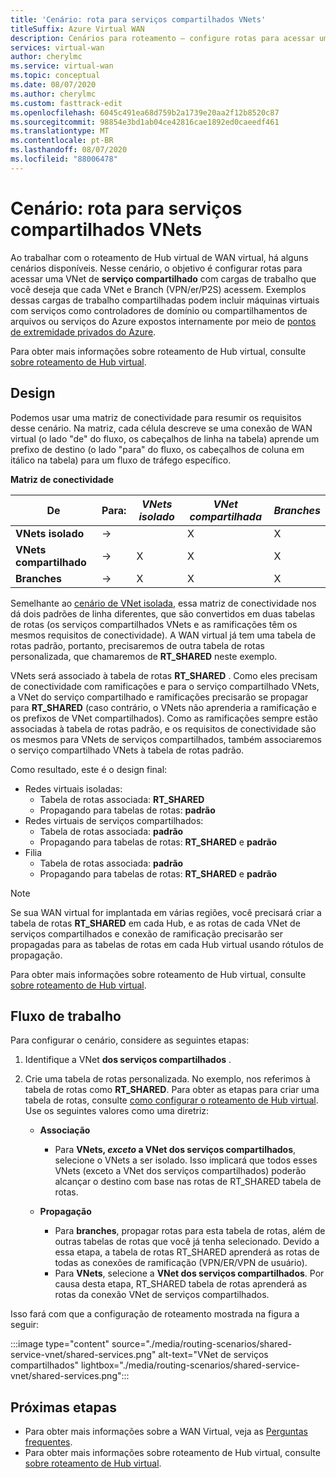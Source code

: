 ```yaml
---
title: 'Cenário: rota para serviços compartilhados VNets'
titleSuffix: Azure Virtual WAN
description: Cenários para roteamento – configure rotas para acessar uma VNet de serviço compartilhado com uma carga de trabalho que você deseja que cada VNet e Branch acessem.
services: virtual-wan
author: cherylmc
ms.service: virtual-wan
ms.topic: conceptual
ms.date: 08/07/2020
ms.author: cherylmc
ms.custom: fasttrack-edit
ms.openlocfilehash: 6045c491ea68d759b2a1739e20aa2f12b8520c87
ms.sourcegitcommit: 98854e3bd1ab04ce42816cae1892ed0caeedf461
ms.translationtype: MT
ms.contentlocale: pt-BR
ms.lasthandoff: 08/07/2020
ms.locfileid: "88006478"
---
```

# <a name="scenario-route-to-shared-services-vnets"></a>Cenário: rota para serviços compartilhados VNets

Ao trabalhar com o roteamento de Hub virtual de WAN virtual, há alguns cenários disponíveis. Nesse cenário, o objetivo é configurar rotas para acessar uma VNet de **serviço compartilhado** com cargas de trabalho que você deseja que cada VNet e Branch (VPN/er/P2S) acessem. Exemplos dessas cargas de trabalho compartilhadas podem incluir máquinas virtuais com serviços como controladores de domínio ou compartilhamentos de arquivos ou serviços do Azure expostos internamente por meio de [pontos de extremidade privados do Azure](../private-link/private-endpoint-overview.md).

Para obter mais informações sobre roteamento de Hub virtual, consulte [sobre roteamento de Hub virtual](about-virtual-hub-routing.md).

## <a name="design"></a><a name="design"></a>Design

Podemos usar uma matriz de conectividade para resumir os requisitos desse cenário. Na matriz, cada célula descreve se uma conexão de WAN virtual (o lado "de" do fluxo, os cabeçalhos de linha na tabela) aprende um prefixo de destino (o lado "para" do fluxo, os cabeçalhos de coluna em itálico na tabela) para um fluxo de tráfego específico.

**Matriz de conectividade**

| De             | Para:   |*VNets isolado*|*VNet compartilhada*|*Branches*|
|---|---|---|---|---|
|**VNets isolado**|&#8594;|                |        X        |       X      |
|**VNets compartilhado**  |&#8594;|       X        |        X        |       X      |
|**Branches**      |&#8594;|       X        |        X        |       X      |

Semelhante ao [cenário de VNet isolada](scenario-isolate-vnets.md), essa matriz de conectividade nos dá dois padrões de linha diferentes, que são convertidos em duas tabelas de rotas (os serviços compartilhados VNets e as ramificações têm os mesmos requisitos de conectividade). A WAN virtual já tem uma tabela de rotas padrão, portanto, precisaremos de outra tabela de rotas personalizada, que chamaremos de **RT_SHARED** neste exemplo.

VNets será associado à tabela de rotas **RT_SHARED** . Como eles precisam de conectividade com ramificações e para o serviço compartilhado VNets, a VNet do serviço compartilhado e ramificações precisarão se propagar para **RT_SHARED** (caso contrário, o VNets não aprenderia a ramificação e os prefixos de VNet compartilhados). Como as ramificações sempre estão associadas à tabela de rotas padrão, e os requisitos de conectividade são os mesmos para VNets de serviços compartilhados, também associaremos o serviço compartilhado VNets à tabela de rotas padrão.

Como resultado, este é o design final:

* Redes virtuais isoladas:
  * Tabela de rotas associada: **RT_SHARED**
  * Propagando para tabelas de rotas: **padrão**
* Redes virtuais de serviços compartilhados:
  * Tabela de rotas associada: **padrão**
  * Propagando para tabelas de rotas: **RT_SHARED** e **padrão**
* Filia
  * Tabela de rotas associada: **padrão**
  * Propagando para tabelas de rotas: **RT_SHARED** e **padrão**

> [!NOTE]
> Se sua WAN virtual for implantada em várias regiões, você precisará criar a tabela de rotas **RT_SHARED** em cada Hub, e as rotas de cada VNet de serviços compartilhados e conexão de ramificação precisarão ser propagadas para as tabelas de rotas em cada Hub virtual usando rótulos de propagação.

Para obter mais informações sobre roteamento de Hub virtual, consulte [sobre roteamento de Hub virtual](about-virtual-hub-routing.md).

## <a name="workflow"></a><a name="workflow"></a>Fluxo de trabalho

Para configurar o cenário, considere as seguintes etapas:

1. Identifique a VNet **dos serviços compartilhados** .
2. Crie uma tabela de rotas personalizada. No exemplo, nos referimos à tabela de rotas como **RT_SHARED**. Para obter as etapas para criar uma tabela de rotas, consulte [como configurar o roteamento de Hub virtual](how-to-virtual-hub-routing.md). Use os seguintes valores como uma diretriz:

   * **Associação**
     * Para **VNets, *exceto* a VNet dos serviços compartilhados**, selecione o VNets a ser isolado. Isso implicará que todos esses VNets (exceto a VNet dos serviços compartilhados) poderão alcançar o destino com base nas rotas de RT_SHARED tabela de rotas.

   * **Propagação**
      * Para **branches**, propagar rotas para esta tabela de rotas, além de outras tabelas de rotas que você já tenha selecionado. Devido a essa etapa, a tabela de rotas RT_SHARED aprenderá as rotas de todas as conexões de ramificação (VPN/ER/VPN de usuário).
      * Para **VNets**, selecione a **VNet dos serviços compartilhados**. Por causa desta etapa, RT_SHARED tabela de rotas aprenderá as rotas da conexão VNet de serviços compartilhados.

Isso fará com que a configuração de roteamento mostrada na figura a seguir:

   :::image type="content" source="./media/routing-scenarios/shared-service-vnet/shared-services.png" alt-text="VNet de serviços compartilhados" lightbox="./media/routing-scenarios/shared-service-vnet/shared-services.png":::

## <a name="next-steps"></a>Próximas etapas

* Para obter mais informações sobre a WAN Virtual, veja as [Perguntas frequentes](virtual-wan-faq.md).
* Para obter mais informações sobre roteamento de Hub virtual, consulte [sobre roteamento de Hub virtual](about-virtual-hub-routing.md).
